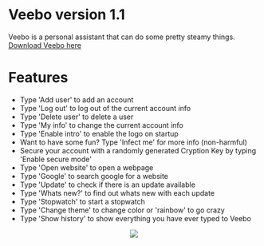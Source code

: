 # Veebo version 1.1
Veebo is a personal assistant that can do some pretty steamy things. [Download Veebo here](https://ipooglecodes.weebly.com/application-downloads.html) 
# Features
- Type 'Add user' to add an account
- Type 'Log out' to log out of the current account info
- Type 'Delete user' to delete a user
- Type 'My info' to change the current account info
- Type 'Enable intro' to enable the logo on startup
- Want to have some fun? Type 'Infect me' for more info (non-harmful)
- Secure your account with a randomly generated Cryption Key by typing 'Enable secure mode'
- Type 'Open website' to open a webpage
- Type 'Google' to search google for a website
- Type 'Update' to check if there is an update available
- Type 'Whats new?' to find out whats new with each update
- Type 'Stopwatch' to start a stopwatch
- Type 'Change theme' to change color or 'rainbow' to go crazy
- Type 'Show history' to show everything you have ever typed to Veebo

<div align="center">
  
<img src="https://ipooglecodes.weebly.com/uploads/9/7/6/2/97620300/veebologo.png"><br><br>

</div>
